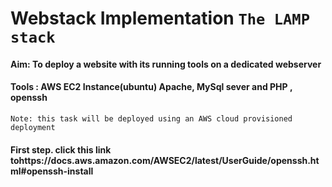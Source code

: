# Webstack Implementation `The LAMP stack` 
#### Aim: To deploy a website with its running tools on a dedicated webserver
#### Tools : AWS EC2 Instance(ubuntu) Apache, MySql sever and PHP , openssh
` Note: this task will be deployed using an AWS cloud provisioned deployment `
#### First step. click this link tohttps://docs.aws.amazon.com/AWSEC2/latest/UserGuide/openssh.html#openssh-install

